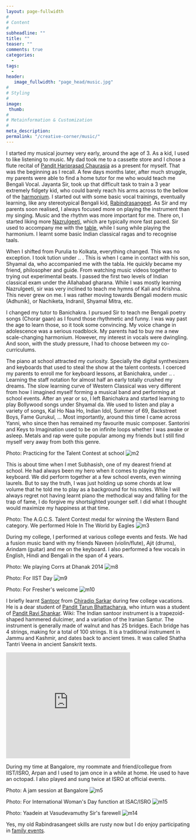 ```yaml
---
layout: page-fullwidth
#
# Content
#
subheadline: ""
title: ""
teaser: ""
comments: true
categories:
  -
tags:
  -
header:
   image_fullwidth: "page_head/music.jpg"
#
# Styling
#
image:
 thumb:
#
# Metainformation & Customization
#
meta_description:
permalink: "/creative-corner/music/"
---
```


I started my musical journey very early, around the age of 3. As a kid, I used to like listening to music. My dad took me to a cassette store and I chose a flute recital of [Pandit Hariprasad Chaurasia](https://en.wikipedia.org/wiki/Hariprasad_Chaurasia) as a present for myself. That was the beginning as I recall.
A few days months later, after much struggle, my parents were able to find a home tutor for me who would teach me Bengali Vocal. Jayanta Sir, took up that difficult task to train a 3 year extremely fidgety kid, who could barely reach his arms across to the bellow of the [harmonium](https://en.wikipedia.org/wiki/Pump_organ#Harmonium). 
I started out with some basic vocal trainings, eventually learning, like any stereotypical Bengali kid, [Rabindrasangeet](https://en.wikipedia.org/wiki/Rabindra_Sangeet). As Sir and my parents soon realised, I always focused more on playing the instrument than my singing. Music and the rhythm was more important for me. There on, I started liking more [Nazrulgeeti](https://en.wikipedia.org/wiki/Nazrul_Geeti), which are typically more fast paced.
Sir used to accompany me with the [table](https://en.wikipedia.org/wiki/Tabla), while I sung while playing the harmonium. I learnt some basic Indian classical ragas and to recognise taals.

When I shifted from Purulia to Kolkata, everything changed. This was no exception. I took tution under .. . This is when I came in contact with his son, Shyamal da, who accompanied me with the tabla. He quickly became my friend, philosopher and guide. From watching music videos together to trying out experimental beats.
I passed the first two levels of Indian classical exam under the Allahabad gharana. While I was mostly learning Nazrulgeeti, sir was very inclined to teach me hymns of Kali and Krishna. This never grew on me. I was rather moving towards Bengali modern music (Adhunik), or Nachiketa, Indranil, Shyamal Mitra, etc.

I changed my tutor to Banichakra. I pursued Sir to teach me Bengali poetry songs (Chorar gaan) as I found those rhythmetic and funny. I was way past the age to learn those, so it took some convincing. My voice change in adolescence was a serious roadblock. My parents had to buy me a new scale-changing harmonium.
However, my interest in vocals were dwingling. And soon, with the study pressure, I had to choose between my co-curriculums. 

The piano at school attracted my curiosity. Specially the digital synthesizers and keyboards that used to steal the show at the talent contests. I coerced my parents to enroll me for keyboard lessons, at Banichakra, under .. . Learning the staff notation for almost half an early totally crushed my dreams. The slow learning curve of Western Classical was very different from how I imagined myself forming a musical band and performing at school events.
After an year or so, I left Banichakra and started learning to play Bollywood songs under Shyamal da. We used to listen and play a variety of songs, Kal Ho Naa Ho, Indian Idol, Summer of 69, Backstreet Boys, Fame Gurukul, ... Most importantly, around this time I came across Yanni, who since then has remained my favourite music composer. Santorini and Keys to Imagination used to be on infinite loops whether I was awake or asleep. Metals and rap were quite popular among my friends but I still find myself very away from both this genre.

Photo: Practicing for the Talent Contest at school
![m2](/images/music/m2.jpg)

This is about time when I met Subhasish, one of my dearest friend at school. He had always been my hero when it comes to playing the keyboard. We did perform together at a few school events, even winning laurels. But to say the truth, I was just holding up some chords at low volume that he told me to play as a background for his notes.
While I will always regret not having learnt piano the methodical way and falling for the trap of fame, I do forgive my shortsighted younger self. I did what I thought would maximize my happiness at that time.

Photo: The A.G.C.S. Talent Contest medal for winning the Western Band category. We performed Hole In The World by Eagles
![m3](/images/music/m3.jpg)

During my college, I performed at various college events and fests. We had a fusion music band with my friends Naveen (violin/flute), Ajit (drums), Arindam (guitar) and me on the keyboard. I also performed a few vocals in English, Hindi and Bengali in the span of 4 years. 

Photo: We playing Corrs at Dhanak 2014
![m8](/images/music/m8.jpg)

Photo: For IIST Day
![m9](/images/music/m9.jpg)

Photo: For Fresher's welcome
![m10](/images/music/m10.jpg)

I briefly learnt [Santoor](https://en.wikipedia.org/wiki/Santoor) from [Chiradip Sarkar](https://www.youtube.com/user/dipsantoor/) during few college vacations. He is a dear student of [Pandit Tarun Bhattacharya](https://en.wikipedia.org/wiki/Tarun_Bhattacharya), who inturn was a student of [Pandit Ravi Shankar](https://en.wikipedia.org/wiki/Ravi_Shankar).
Wiki: The Indian santoor instrument is a trapezoid-shaped hammered dulcimer, and a variation of the Iranian Santur. The instrument is generally made of walnut and has 25 bridges. Each bridge has 4 strings, making for a total of 100 strings. It is a traditional instrument in Jammu and Kashmir, and dates back to ancient times. It was called Shatha Tantri Veena in ancient Sanskrit texts.

<iframe width="340" height="290" src="https://www.youtube.com/embed/C2jwsjriQcU" frameborder="0" allow="autoplay; encrypted-media" allowfullscreen></iframe>

During my time at Bangalore, my roommate and friend/collegue from IIST/ISRO, Arpan and I used to jam once in a while at home. He used to have an octopad. I also played and sung twice at ISRO at official events.

Photo: A jam session at Bangalore
![m5](/images/music/m5.jpg)

Photo: For International Woman's Day function at ISAC/ISRO
![m15](/images/music/m15.jpg)

Photo: Yaadein at Vasudevamuthy Sir's farewell
![m14](/images/music/m14.jpg)

Yes, my old Rabindrasangeet skills are rusty now but I do enjoy participating in [family events](https://www.youtube.com/watch?v=iTf0PB0M2eM&t=1100s).